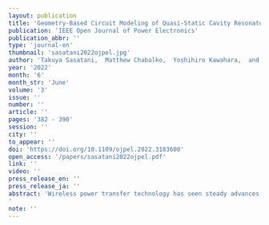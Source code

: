 ```yaml
---
layout: publication
title: 'Geometry-Based Circuit Modeling of Quasi-Static Cavity Resonators for Wireless Power Transfer'
publication: 'IEEE Open Journal of Power Electronics'
publication_abbr: ''
type: 'journal-en'
thumbnail: 'sasatani2022ojpel.jpg'
author: 'Takuya Sasatani,  Matthew Chabalko,  Yoshihiro Kawahara,  and Alanson Sample'
year: '2022'
month: '6'
month_str: 'June'
volume: '3'
issue: ''
number: ''
article: ''
pages: '382 - 390'
session: ''
city: ''
to_appear: ''
doi: 'https://doi.org/10.1109/ojpel.2022.3183600'
open_access: '/papers/sasatani2022ojpel.pdf'
link: ''
video: ''
press_release_en: ''
press_release_ja: ''
abstract: 'Wireless power transfer technology has seen steady advances in recent years, yet seamlessly charging devices within large volumes of space remains challenging. Although quasi-static cavity resonators have recently demonstrated safe wireless power transfer at room-scale sizes at significant power levels, previous work investigated this concept using coupled mode theory, lacking utility from the engineering perspective. This work presents a circuit model analysis of quasi-static cavity resonance-based wireless power transfer systems, which creates a critical conceptual bridge to the electrical engineering community and reveals factors that dominate the system performance and power transfer efficiency. A closed-form circuit model is derived from the geometrical properties of the system by analyzing the field distribution of a cylindrical cavity structure and is experimentally validated using a room-scale quasi-static cavity resonator. Finally, we demonstrate the utility of the derived circuit model through case studies for designing impedance matching circuits and optimization of the QSCR geometry.'
note: ''
---
```

